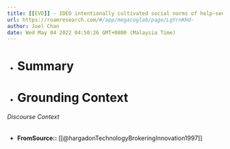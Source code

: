 ```yaml
---
title: [[EVD]] - IDEO intentionally cultivated social norms of help-seeking and help-giving across disciplinary and project boundaries to maintain analogical flows of knowledge, using mechanisms such as peer reputation for performance evaluations - [[@hargadonTechnologyBrokeringInnovation1997]]
url: https://roamresearch.com/#/app/megacoglab/page/LgYrnKHd-
author: Joel Chan
date: Wed May 04 2022 04:50:26 GMT+0800 (Malaysia Time)
---
```


- # Summary
- # Grounding Context

###### Discourse Context

- **FromSource::** [[@hargadonTechnologyBrokeringInnovation1997]]
